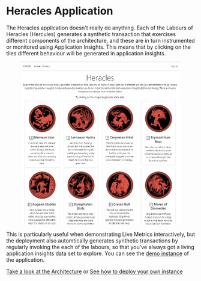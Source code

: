 # Heracles Application 

The Heracles application doesn't really do anything.  Each of the Labours of Heracles (Hercules) generates a synthetic transaction that exercises different components of the architecture, and these are in turn instrumented or monitored using Application Insights.  This means that by clicking on the tiles different behaviour will be generated in application insights.

<p align="center">
  <img src="../images/heracles-screenshot.jpg" />
</p>

This is particularly useful when demonstrating Live Metrics interactively, but the deployment also automtically generates synthetic transactions by regularly invoking the each of the labours, so that you've always got a living application insights data set to explore. You can see the [demo instance](https://hercchania-web.azurewebsites.net) of the application.

[Take a look at the Architecture](heracles-architecture.md) or [See how to deploy your own instance](deploying-heracles.md)
